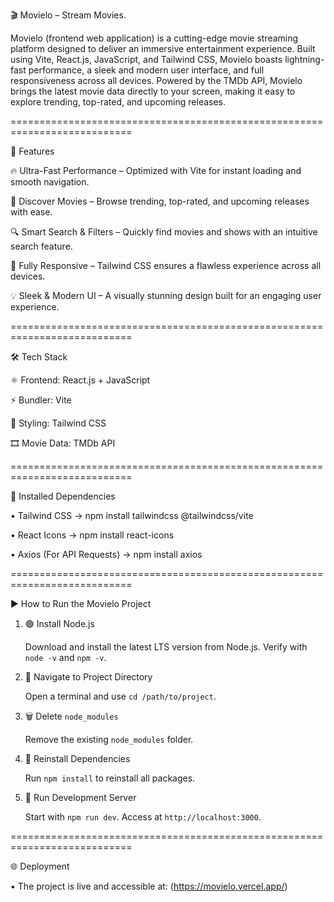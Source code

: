 🎬 Movielo – Stream Movies.

Movielo (frontend web application) is a cutting-edge movie streaming platform designed to deliver an immersive entertainment experience. Built using Vite, React.js, JavaScript, and Tailwind CSS, Movielo boasts lightning-fast performance, a sleek and modern user interface, and full responsiveness across all devices. Powered by the TMDb API, Movielo brings the latest movie data directly to your screen, making it easy to explore trending, top-rated, and upcoming releases.


===========================================================================

🚀 Features

🔥 Ultra-Fast Performance – Optimized with Vite for instant loading and smooth navigation.

🎥 Discover Movies – Browse trending, top-rated, and upcoming releases with ease.

🔍 Smart Search & Filters – Quickly find movies and shows with an intuitive search feature.

📱 Fully Responsive – Tailwind CSS ensures a flawless experience across all devices.

💡 Sleek & Modern UI – A visually stunning design built for an engaging user experience.

===========================================================================

🛠️ Tech Stack

⚛️ Frontend: React.js + JavaScript

⚡ Bundler: Vite

🎨 Styling: Tailwind CSS

🎞️ Movie Data: TMDb API

===========================================================================

🔧 Installed Dependencies

• Tailwind CSS → npm install tailwindcss @tailwindcss/vite

• React Icons → npm install react-icons

• Axios (For API Requests) → npm install axios

===========================================================================

▶️ How to Run the Movielo Project


1. 🟢 Install Node.js

   Download and install the latest LTS version from Node.js. Verify with `node -v` and `npm -v`.

2. 📂 Navigate to Project Directory

   Open a terminal and use `cd /path/to/project`.

3. 🗑️ Delete `node_modules`

   Remove the existing `node_modules` folder.

4. 🔄 Reinstall Dependencies

   Run `npm install` to reinstall all packages.

5. 🚀 Run Development Server

   Start with `npm run dev`. Access at `http://localhost:3000`.


===========================================================================

🌐 Deployment

• The project is live and accessible at: (https://movielo.vercel.app/)  

